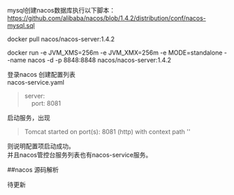mysql创建nacos数据库执行以下脚本：
https://github.com/alibaba/nacos/blob/1.4.2/distribution/conf/nacos-mysql.sql

docker pull nacos/nacos-server:1.4.2


docker run -e JVM_XMS=256m -e JVM_XMX=256m -e MODE=standalone --name nacos -d -p 8848:8848 nacos/nacos-server:1.4.2

登录nacos 创建配置列表   
nacos-service.yaml 
> server:  
&nbsp;&nbsp;&nbsp;&nbsp;port: 8081

启动服务，出现
> Tomcat started on port(s): 8081 (http) with context path ''

则说明配置项启动成功。  
并且nacos管控台服务列表也有nacos-service服务。

##nacos 源码解析

待更新